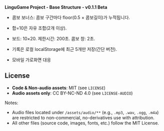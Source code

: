 **LinguGame Project - Base Structure - v0.1.1 Beta**

- 콤보 보너스: 콤보 구간마다 floor(0.5 × 콤보길이)가 누적됩니다.

- 합=10은 자유 조합(2개 이상).

- 보드: 10×20. 제한시간: 200초. 콤보 창: 2초.

- 기록은 로컬 localStorage에 최근 5개만 저장(간단 버전).

- 모바일 가로화면 대응

## License

- **Code & Non-audio assets**: MIT (see `LICENSE`)
- **Audio assets only**: CC BY-NC-ND 4.0 (see `LICENSE-AUDIO`)

Notes:

- Audio files located under `/assets/audio/**` (e.g., `.mp3`, `.wav`, `.ogg`, `.m4a`) are
  restricted to non-commercial, no-derivatives use with attribution.
- All other files (source code, images, fonts, etc.) follow the MIT License.